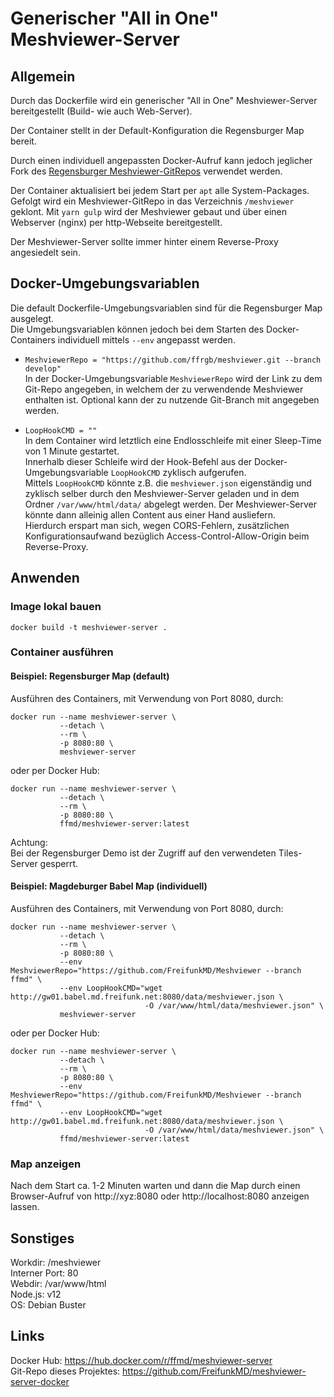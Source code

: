 # Generischer "All in One" Meshviewer-Server 
## Allgemein
Durch das Dockerfile wird ein generischer "All in One" Meshviewer-Server bereitgestellt (Build- wie auch Web-Server).

Der Container stellt in der Default-Konfiguration die Regensburger Map bereit.  

Durch einen individuell angepassten Docker-Aufruf kann jedoch jeglicher Fork des [Regensburger Meshviewer-GitRepos](https://github.com/ffrgb/meshviewer) verwendet werden.  

Der Container aktualisiert bei jedem Start per `apt` alle System-Packages. Gefolgt wird ein Meshviewer-GitRepo in das Verzeichnis `/meshviewer` geklont. Mit `yarn gulp` wird der Meshviewer gebaut und über einen Webserver (nginx) per http-Webseite bereitgestellt.

Der Meshviewer-Server sollte immer hinter einem Reverse-Proxy angesiedelt sein.

## Docker-Umgebungsvariablen
Die default Dockerfile-Umgebungsvariablen sind für die Regensburger Map ausgelegt.  
Die Umgebungsvariablen können jedoch bei dem Starten des Docker-Containers individuell mittels `--env` angepasst werden.

- `MeshviewerRepo = "https://github.com/ffrgb/meshviewer.git --branch develop"`  
In der Docker-Umgebungsvariable `MeshviewerRepo` wird der Link zu dem Git-Repo angegeben, in welchem der zu verwendende Meshviewer enthalten ist. Optional kann der zu nutzende Git-Branch mit angegeben werden.

- `LoopHookCMD = ""`  
In dem Container wird letztlich eine Endlosschleife mit einer Sleep-Time von 1 Minute gestartet.  
Innerhalb dieser Schleife wird der Hook-Befehl aus der Docker-Umgebungsvariable `LoopHookCMD` zyklisch aufgerufen.  
Mittels `LoopHookCMD` könnte z.B. die `meshviewer.json` eigenständig und zyklisch selber durch den Meshviewer-Server geladen und in dem Ordner `/var/www/html/data/` abgelegt werden. Der Meshviewer-Server könnte dann alleinig allen Content aus einer Hand ausliefern.  
Hierdurch erspart man sich, wegen CORS-Fehlern, zusätzlichen Konfigurationsaufwand bezüglich Access-Control-Allow-Origin beim Reverse-Proxy.


## Anwenden
### Image lokal bauen

`docker build -t meshviewer-server .`

### Container ausführen

#### Beispiel: Regensburger Map (default)
Ausführen des Containers, mit Verwendung von Port 8080, durch:

```
docker run --name meshviewer-server \
           --detach \
           --rm \
           -p 8080:80 \
           meshviewer-server
```

oder per Docker Hub:

```
docker run --name meshviewer-server \
           --detach \
           --rm \
           -p 8080:80 \
           ffmd/meshviewer-server:latest
```

Achtung:  
Bei der Regensburger Demo ist der Zugriff auf den verwendeten Tiles-Server gesperrt.

#### Beispiel: Magdeburger Babel Map (individuell)
Ausführen des Containers, mit Verwendung von Port 8080, durch:

```
docker run --name meshviewer-server \
           --detach \
           --rm \
           -p 8080:80 \
           --env MeshviewerRepo="https://github.com/FreifunkMD/Meshviewer --branch ffmd" \
           --env LoopHookCMD="wget http://gw01.babel.md.freifunk.net:8080/data/meshviewer.json \
                              -O /var/www/html/data/meshviewer.json" \
           meshviewer-server
```

oder per Docker Hub:

```
docker run --name meshviewer-server \
           --detach \
           --rm \
           -p 8080:80 \
           --env MeshviewerRepo="https://github.com/FreifunkMD/Meshviewer --branch ffmd" \
           --env LoopHookCMD="wget http://gw01.babel.md.freifunk.net:8080/data/meshviewer.json \
                              -O /var/www/html/data/meshviewer.json" \
           ffmd/meshviewer-server:latest
```

### Map anzeigen
Nach dem Start ca. 1-2 Minuten warten und dann die Map durch einen Browser-Aufruf von http://xyz:8080 oder http://localhost:8080 anzeigen lassen.

## Sonstiges
Workdir: /meshviewer  
Interner Port: 80  
Webdir: /var/www/html  
Node.js: v12  
OS: Debian Buster

## Links
Docker Hub: https://hub.docker.com/r/ffmd/meshviewer-server  
Git-Repo dieses Projektes: https://github.com/FreifunkMD/meshviewer-server-docker
